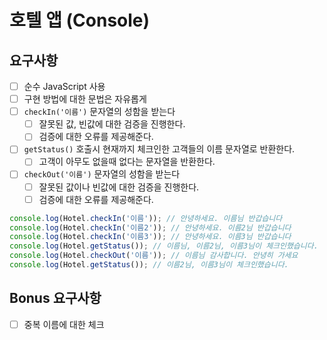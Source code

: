 # 호텔 앱 (Console)

## 요구사항

- [ ] 순수 JavaScript 사용
- [ ] 구현 방법에 대한 문법은 자유롭게
- [ ] `checkIn('이름')` 문자열의 성함을 받는다
  - [ ] 잘못된 값, 빈값에 대한 검증을 진행한다.
  - [ ] 검증에 대한 오류를 제공해준다.
- [ ] `getStatus()` 호출시 현재까지 체크인한 고객들의 이름 문자열로 반환한다.
  - [ ] 고객이 아무도 없을때 없다는 문자열을 반환한다.
- [ ] `checkOut('이름')` 문자열의 성함을 받는다
  - [ ] 잘못된 값이나 빈값에 대한 검증을 진행한다.
  - [ ] 검증에 대한 오류를 제공해준다.

```js
console.log(Hotel.checkIn('이름')); // 안녕하세요. 이름님 반갑습니다
console.log(Hotel.checkIn('이름2')); // 안녕하세요. 이름2님 반갑습니다
console.log(Hotel.checkIn('이름3')); // 안녕하세요. 이름3님 반갑습니다
console.log(Hotel.getStatus()); // 이름님, 이름2님, 이름3님이 체크인했습니다.
console.log(Hotel.checkOut('이름')); // 이름님 감사합니다. 안녕히 가세요
console.log(Hotel.getStatus()); // 이름2님, 이름3님이 체크인했습니다.
```

## Bonus 요구사항

- [ ] 중복 이름에 대한 체크
